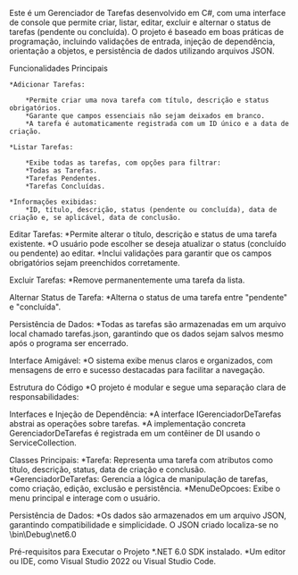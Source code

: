 
Este é um Gerenciador de Tarefas desenvolvido em C#, com uma interface de console que permite criar, listar, editar, excluir e alternar o status de tarefas (pendente ou concluída). 
O projeto é baseado em boas práticas de programação, incluindo validações de entrada, injeção de dependência, orientação a objetos, e persistência de dados utilizando arquivos JSON.

Funcionalidades Principais

	*Adicionar Tarefas:

		*Permite criar uma nova tarefa com título, descrição e status obrigatórios.
		*Garante que campos essenciais não sejam deixados em branco.
		*A tarefa é automaticamente registrada com um ID único e a data de criação.
		
	*Listar Tarefas:

		*Exibe todas as tarefas, com opções para filtrar:
		*Todas as Tarefas.
		*Tarefas Pendentes.
		*Tarefas Concluídas.
		
	*Informações exibidas:
		*ID, título, descrição, status (pendente ou concluída), data de criação e, se aplicável, data de conclusão.
		
Editar Tarefas:
	*Permite alterar o título, descrição e status de uma tarefa existente.
	*O usuário pode escolher se deseja atualizar o status (concluído ou pendente) ao editar.
	*Inclui validações para garantir que os campos obrigatórios sejam preenchidos corretamente.
	
Excluir Tarefas:
	*Remove permanentemente uma tarefa da lista.
	
Alternar Status de Tarefa:
	*Alterna o status de uma tarefa entre "pendente" e "concluída".
	
Persistência de Dados:
	*Todas as tarefas são armazenadas em um arquivo local chamado tarefas.json, garantindo que os dados sejam salvos mesmo após o programa ser encerrado.
	
Interface Amigável:
	*O sistema exibe menus claros e organizados, com mensagens de erro e sucesso destacadas para facilitar a navegação.





Estrutura do Código
	*O projeto é modular e segue uma separação clara de responsabilidades:

Interfaces e Injeção de Dependência:
	*A interface IGerenciadorDeTarefas abstrai as operações sobre tarefas.
	*A implementação concreta GerenciadorDeTarefas é registrada em um contêiner de DI usando o ServiceCollection.
	
Classes Principais:
	*Tarefa: Representa uma tarefa com atributos como título, descrição, status, data de criação e conclusão.
	*GerenciadorDeTarefas: Gerencia a lógica de manipulação de tarefas, como criação, edição, exclusão e persistência.
	*MenuDeOpcoes: Exibe o menu principal e interage com o usuário.
	
Persistência de Dados:
	*Os dados são armazenados em um arquivo JSON, garantindo compatibilidade e simplicidade. O JSON criado localiza-se no \bin\Debug\net6.0
	

Pré-requisitos para Executar o Projeto
	*.NET 6.0 SDK instalado.
	*Um editor ou IDE, como Visual Studio 2022 ou Visual Studio Code.